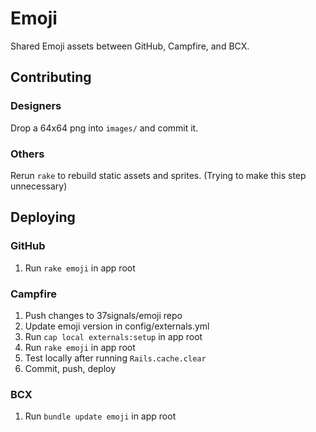 Emoji
=====

Shared Emoji assets between GitHub,  Campfire, and BCX.

Contributing
------------

### Designers

Drop a 64x64 png into `images/` and commit it.

### Others

Rerun `rake` to rebuild static assets and sprites. (Trying to make this step unnecessary)

Deploying
---------

### GitHub

1. Run `rake emoji` in app root

### Campfire

1. Push changes to 37signals/emoji repo
2. Update emoji version in config/externals.yml
3. Run `cap local externals:setup` in app root
4. Run `rake emoji` in app root
5. Test locally after running `Rails.cache.clear`
6. Commit, push, deploy

### BCX

1. Run `bundle update emoji` in app root
